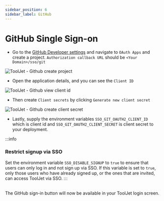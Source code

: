 ```yaml
---
sidebar_position: 6
sidebar_label: GitHub
---
```


# GitHub Single Sign-on

- Go to the [GitHub Developer settings](https://github.com/settings/developers) and navigate to `OAuth Apps` and create a project. `Authorization callback URL` should be `<Your Domain>/sso/git`

<div style={{textAlign: 'center'}}>

![ToolJet - Github create project](/img/sso/git/create-project.png)

</div>

- Open the application details, and you can see the `Client ID`

<div style={{textAlign: 'center'}}>

![ToolJet - Github view client id](/img/sso/git/client-id.png)

</div>

- Then create `Client secrets` by clicking `Generate new client secret`

<div style={{textAlign: 'center'}}>

![ToolJet - Github create client secret](/img/sso/git/client-secret.png)

</div>

- Lastly, supply the environment variables `SSO_GIT_OAUTH2_CLIENT_ID` which is client id and `SSO_GIT_OAUTH2_CLIENT_SECRET` is client secret to your deployment.

:::info

### Restrict signup via SSO

Set the environment variable `SSO_DISABLE_SIGNUP` to `true` to ensure that users can only log in and not sign up via SSO. If this variable is set to `true`, only those users who have already signed up, or the ones that are invited, can access ToolJet via SSO.
:::

<br />
The GitHub sign-in button will now be available in your ToolJet login screen.
